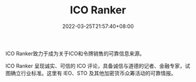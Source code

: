 ﻿---
weight: 
title: "ICO Ranker"
description: "ICO Ranker致力于成为关于ICO和令牌销售的可靠信息来源"
date: 2022-03-25T21:57:40+08:00
lastmod: 2022-03-25T16:45:40+08:00
draft: false
authors: ["浮尘"]
featuredImage: "ico-ranker.jpg"
link: "https://pressland.com/"
tags: ["数据收集","ICO Ranker"]
categories: ["navigation"]
navigation: ["数据收集"]
lightgallery: true
toc: true
pinned: false
recommend: false
recommend1: false
---
ICO Ranker致力于成为关于ICO和令牌销售的可靠信息来源。

ICO Ranker 呈现诚实、可信的 ICO 评论，具备诚信与道德的记者、金融专家，试图确立行业标准。这里有 IEO、STO 及其他加密货币众筹活动的可靠情报。